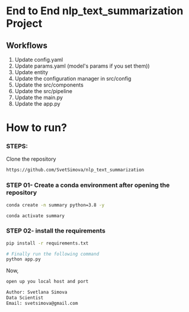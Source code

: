 # End to End nlp_text_summarization Project

## Workflows

1. Update config.yaml
2. Update params.yaml (model's params if you set them))
3. Update entity
4. Update the configuration manager in src/config
5. Update the src/components
6. Update the src/pipeline
7. Update the main.py
8. Update the app.py


# How to run?
### STEPS:

Clone the repository

```bash
https://github.com/SvetSimova/nlp_text_summarization
```
### STEP 01- Create a conda environment after opening the repository

```bash
conda create -n summary python=3.8 -y
```

```bash
conda activate summary
```


### STEP 02- install the requirements
```bash
pip install -r requirements.txt
```


```bash
# Finally run the following command
python app.py
```

Now,
```bash
open up you local host and port
```


```bash
Author: Svetlana Simova
Data Scientist
Email: svetsimova@gmail.com

```
